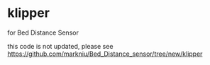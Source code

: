 # klipper
for Bed Distance Sensor

this code is not updated, please see https://github.com/markniu/Bed_Distance_sensor/tree/new/klipper
